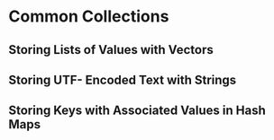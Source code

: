 # Common Collections
## Storing Lists of Values with Vectors
## Storing UTF- Encoded Text with Strings
## Storing Keys with Associated Values in Hash Maps
